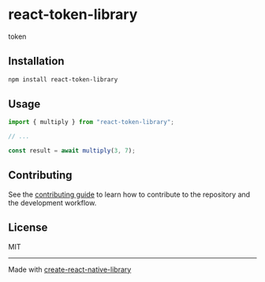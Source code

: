 # react-token-library
token
## Installation

```sh
npm install react-token-library
```

## Usage

```js
import { multiply } from "react-token-library";

// ...

const result = await multiply(3, 7);
```

## Contributing

See the [contributing guide](CONTRIBUTING.md) to learn how to contribute to the repository and the development workflow.

## License

MIT

---

Made with [create-react-native-library](https://github.com/callstack/react-native-builder-bob)
